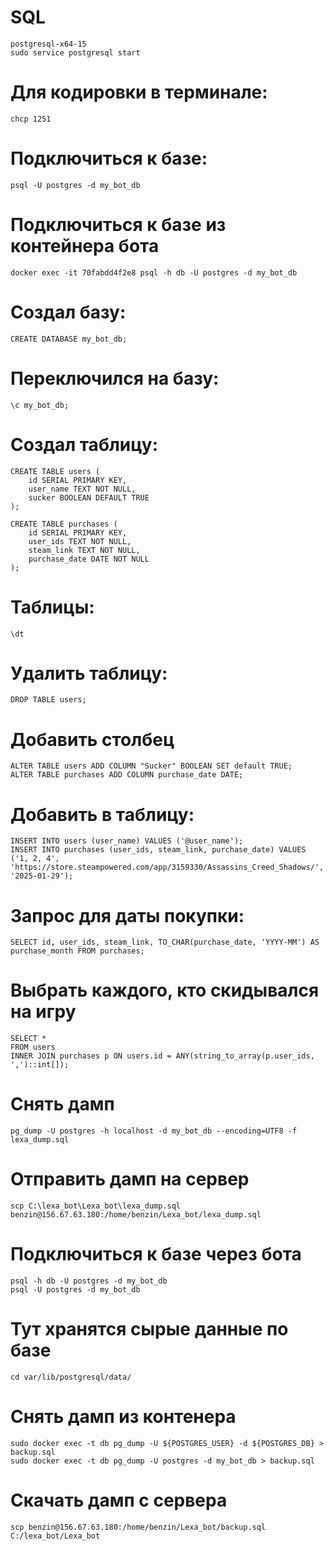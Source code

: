 # SQL
    postgresql-x64-15
    sudo service postgresql start

# Для кодировки в терминале:
    chcp 1251

# Подключиться к базе:
    psql -U postgres -d my_bot_db

# Подключиться к базе из контейнера бота
    docker exec -it 70fabdd4f2e8 psql -h db -U postgres -d my_bot_db

# Создал базу:
    CREATE DATABASE my_bot_db;
# Переключился на базу:
    \c my_bot_db;
# Создал таблицу:
    CREATE TABLE users (
        id SERIAL PRIMARY KEY,
        user_name TEXT NOT NULL,
        sucker BOOLEAN DEFAULT TRUE
    );

    CREATE TABLE purchases (
        id SERIAL PRIMARY KEY,
        user_ids TEXT NOT NULL,
        steam_link TEXT NOT NULL,
        purchase_date DATE NOT NULL
    );

# Таблицы:
    \dt
# Удалить таблицу:
    DROP TABLE users;

# Добавить столбец
    ALTER TABLE users ADD COLUMN "Sucker" BOOLEAN SET default TRUE;
    ALTER TABLE purchases ADD COLUMN purchase_date DATE;

# Добавить в таблицу:
    INSERT INTO users (user_name) VALUES ('@user_name');
    INSERT INTO purchases (user_ids, steam_link, purchase_date) VALUES ('1, 2, 4', 'https://store.steampowered.com/app/3159330/Assassins_Creed_Shadows/', '2025-01-29');

# Запрос для даты покупки:
    SELECT id, user_ids, steam_link, TO_CHAR(purchase_date, 'YYYY-MM') AS purchase_month FROM purchases;

# Выбрать каждого, кто скидывался на игру
    SELECT *
    FROM users
    INNER JOIN purchases p ON users.id = ANY(string_to_array(p.user_ids, ',')::int[]);

# Снять дамп
    pg_dump -U postgres -h localhost -d my_bot_db --encoding=UTF8 -f lexa_dump.sql

# Отправить дамп на сервер
    scp C:\lexa_bot\Lexa_bot\lexa_dump.sql benzin@156.67.63.180:/home/benzin/Lexa_bot/lexa_dump.sql

# Подключиться к базе через бота
    psql -h db -U postgres -d my_bot_db
    psql -U postgres -d my_bot_db

# Тут хранятся сырые данные по базе
    cd var/lib/postgresql/data/

# Снять дамп из контенера
    sudo docker exec -t db pg_dump -U ${POSTGRES_USER} -d ${POSTGRES_DB} > backup.sql
    sudo docker exec -t db pg_dump -U postgres -d my_bot_db > backup.sql

# Скачать дамп с сервера
    scp benzin@156.67.63.180:/home/benzin/Lexa_bot/backup.sql C:/lexa_bot/Lexa_bot